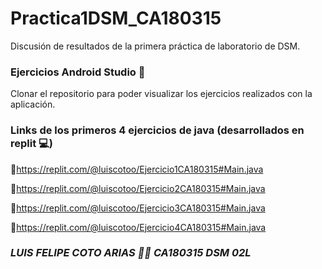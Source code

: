 # Practica1DSM_CA180315
Discusión de resultados de la primera práctica de laboratorio de DSM.

### Ejercicios Android Studio :robot:
Clonar el repositorio para poder visualizar los ejercicios realizados con la aplicación. 

### Links de los primeros 4 ejercicios de java (desarrollados en replit :computer:)

:rocket:https://replit.com/@luiscotoo/Ejercicio1CA180315#Main.java

:rocket:https://replit.com/@luiscotoo/Ejercicio2CA180315#Main.java

:rocket:https://replit.com/@luiscotoo/Ejercicio3CA180315#Main.java

:rocket:https://replit.com/@luiscotoo/Ejercicio4CA180315#Main.java

### _LUIS FELIPE COTO ARIAS :man_technologist: CA180315 DSM 02L_
